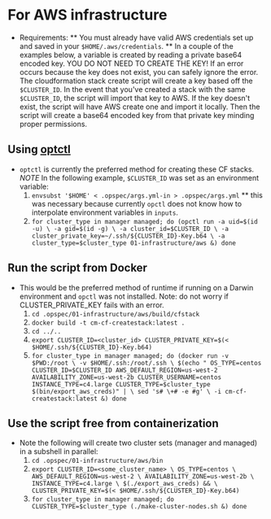 
# For AWS infrastructure
* Requirements:
** You must already have valid AWS credentials set up and saved in your `$HOME/.aws/credentials`.
** In a couple of the examples below, a variable is created by reading a private base64 encoded key. YOU DO NOT NEED TO CREATE THE KEY! If an error occurs because the key does not exist, you can safely ignore the error. The cloudformation stack create script will create a key based off the `$CLUSTER_ID`. In the event that you've created a stack with the same `$CLUSTER_ID`, the script will import that key to AWS. If the key doesn't exist, the script will have AWS create one and import it locally. Then the script will create a base64 encoded key from that private key minding proper permissions.

## Using [optctl](https://opctl.io/docs/getting-started/opctl.html)
* `optctl` is currently the preferred method for creating these CF stacks. *NOTE* In the following example, `$CLUSTER_ID` was set as an environment variable:
  1. `envsubst '$HOME' < .opspec/args.yml-in > .opspec/args.yml`
  ** this was necessary because currently `opctl` does not know how to interpolate environment variables in `inputs`.
  1. `for cluster_type in manager managed; do
        (opctl run -a uid=$(id -u) \
                   -a gid=$(id -g) \
                   -a cluster_id=$CLUSTER_ID \
                   -a cluster_private_key=~/.ssh/${CLUSTER_ID}-Key.b64 \
                   -a cluster_type=$cluster_type 01-infrastructure/aws &)
      done`

## Run the script from Docker
* This would be the preferred method of runtime if running on a Darwin environment and `opctl` was not installed. Note: do not worry if CLUSTER_PRIVATE_KEY fails with an error.
  1. `cd .opspec/01-infrastructure/aws/build/cfstack`
  1. `docker build -t cm-cf-createstack:latest .`
  1. `cd ../..`
  1. `export CLUSTER_ID=<cluster_id> CLUSTER_PRIVATE_KEY=$(< $HOME/.ssh/${CLUSTER_ID}-Key.b64) `
  1. `for cluster_type in manager managed; do
        (docker run -v $PWD:/root \
                   -v $HOME/.ssh:/root/.ssh \
              $(echo " OS_TYPE=centos
                       CLUSTER_ID=$CLUSTER_ID
                       AWS_DEFAULT_REGION=us-west-2
                       AVAILABILITY_ZONE=us-west-2b
                       CLUSTER_USERNAME=centos
                       INSTANCE_TYPE=c4.large
                       CLUSTER_TYPE=$cluster_type
                       $(bin/export_aws_creds)" | \
                sed 's# \+# -e #g' \
                      -i cm-cf-createstack:latest &)
      done`

## Use the script free from containerization
* Note the following will create two cluster sets (manager and managed) in a subshell in parallel:
  1. `cd .opspec/01-infrastructure/aws/bin`
  1. `export CLUSTER_ID=<some_cluster_name> \
        OS_TYPE=centos \
        AWS_DEFAULT_REGION=us-west-2 \
        AVAILABILITY_ZONE=us-west-2b \
        INSTANCE_TYPE=c4.large \
        $(./export_aws_creds) && \
        CLUSTER_PRIVATE_KEY=$(< $HOME/.ssh/${CLUSTER_ID}-Key.b64)`
  1. `for cluster_type in manager managed; do
        CLUSTER_TYPE=$cluster_type
        (./make-cluster-nodes.sh &)
      done`

